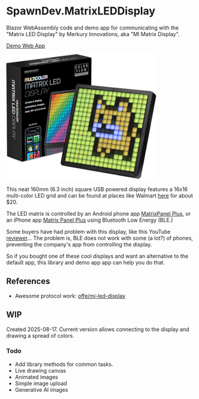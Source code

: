# SpawnDev.MatrixLEDDisplay
Blazor WebAssembly code and demo app for communicating with the "Matrix LED Display" by Merkury Innovations, aka "MI Matrix Display". 

[Demo Web App](https://lostbeard.github.io/SpawnDev.MatrixLEDDisplay/)

![Matrix LED Display](https://raw.githubusercontent.com/LostBeard/SpawnDev.MatrixLEDDisplay/master/SpawnDev.MatrixLEDDisplay.Demo/wwwroot/mi-matrix-display-400x334.png)

This neat 160mm (6.3 inch) square USB powered display features a 16x16 multi-color LED grid
and can be found at places like Walmart [here](https://www.walmart.com/ip/Merkury-Innovations-Bluetooth-Matrix-LED-Pixel-Display/5150283693) for about $20. 

The LED matrix is controlled by an 
Android phone app [MatrixPanel Plus](https://play.google.com/store/apps/details?id=com.wzjledaxc.ledplus),
or an iPhone app [Matrix Panel Plus](https://apps.apple.com/us/app/matrix-panel-plus/id6743264417)
using Bluetooth Low Energy (BLE.)

Some buyers have had problem with this display, like this YouTube [reviewer](https://www.youtube.com/watch?v=QN0TxJoeTNk)... 
The problem is, BLE does not work with some (a lot?) of phones, preventing the company's app from controlling the display.

So if you bought one of these cool displays and want an alternative to the default app, this library and demo app app can help you do that.

## References
- Awesome protocol work: [offe/mi-led-display](https://github.com/offe/mi-led-display)

## WIP
Created 2025-08-17. Current version allows connecting to the display and drawing a spread of colors.

### Todo
- Add library methods for common tasks.
- Live drawing canvas
- Animated images
- Simple image upload
- Generative AI images
